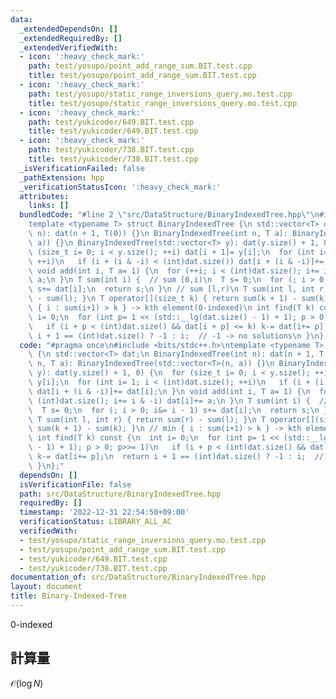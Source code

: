 ```yaml
---
data:
  _extendedDependsOn: []
  _extendedRequiredBy: []
  _extendedVerifiedWith:
  - icon: ':heavy_check_mark:'
    path: test/yosupo/point_add_range_sum.BIT.test.cpp
    title: test/yosupo/point_add_range_sum.BIT.test.cpp
  - icon: ':heavy_check_mark:'
    path: test/yosupo/static_range_inversions_query.mo.test.cpp
    title: test/yosupo/static_range_inversions_query.mo.test.cpp
  - icon: ':heavy_check_mark:'
    path: test/yukicoder/649.BIT.test.cpp
    title: test/yukicoder/649.BIT.test.cpp
  - icon: ':heavy_check_mark:'
    path: test/yukicoder/738.BIT.test.cpp
    title: test/yukicoder/738.BIT.test.cpp
  _isVerificationFailed: false
  _pathExtension: hpp
  _verificationStatusIcon: ':heavy_check_mark:'
  attributes:
    links: []
  bundledCode: "#line 2 \"src/DataStructure/BinaryIndexedTree.hpp\"\n#include <bits/stdc++.h>\n\
    template <typename T> struct BinaryIndexedTree {\n std::vector<T> dat;\n BinaryIndexedTree(int\
    \ n): dat(n + 1, T(0)) {}\n BinaryIndexedTree(int n, T a): BinaryIndexedTree(std::vector<T>(n,\
    \ a)) {}\n BinaryIndexedTree(std::vector<T> y): dat(y.size() + 1, 0) {\n  for\
    \ (size_t i= 0; i < y.size(); ++i) dat[i + 1]= y[i];\n  for (int i= 1; i < (int)dat.size();\
    \ ++i)\n   if (i + (i & -i) < (int)dat.size()) dat[i + (i & -i)]+= dat[i];\n }\n\
    \ void add(int i, T a= 1) {\n  for (++i; i < (int)dat.size(); i+= i & -i) dat[i]+=\
    \ a;\n }\n T sum(int i) {  // sum [0,i)\n  T s= 0;\n  for (; i > 0; i&= i - 1)\
    \ s+= dat[i];\n  return s;\n }\n // sum [l,r)\n T sum(int l, int r) { return sum(r)\
    \ - sum(l); }\n T operator[](size_t k) { return sum(k + 1) - sum(k); }\n // min\
    \ { i : sum(i+1) > k } -> kth element(0-indexed)\n int find(T k) const {\n  int\
    \ i= 0;\n  for (int p= 1 << (std::__lg(dat.size() - 1) + 1); p > 0; p>>= 1)\n\
    \   if (i + p < (int)dat.size() && dat[i + p] <= k) k-= dat[i+= p];\n  return\
    \ i + 1 == (int)dat.size() ? -1 : i;  // -1 -> no solutions\n }\n};\n"
  code: "#pragma once\n#include <bits/stdc++.h>\ntemplate <typename T> struct BinaryIndexedTree\
    \ {\n std::vector<T> dat;\n BinaryIndexedTree(int n): dat(n + 1, T(0)) {}\n BinaryIndexedTree(int\
    \ n, T a): BinaryIndexedTree(std::vector<T>(n, a)) {}\n BinaryIndexedTree(std::vector<T>\
    \ y): dat(y.size() + 1, 0) {\n  for (size_t i= 0; i < y.size(); ++i) dat[i + 1]=\
    \ y[i];\n  for (int i= 1; i < (int)dat.size(); ++i)\n   if (i + (i & -i) < (int)dat.size())\
    \ dat[i + (i & -i)]+= dat[i];\n }\n void add(int i, T a= 1) {\n  for (++i; i <\
    \ (int)dat.size(); i+= i & -i) dat[i]+= a;\n }\n T sum(int i) {  // sum [0,i)\n\
    \  T s= 0;\n  for (; i > 0; i&= i - 1) s+= dat[i];\n  return s;\n }\n // sum [l,r)\n\
    \ T sum(int l, int r) { return sum(r) - sum(l); }\n T operator[](size_t k) { return\
    \ sum(k + 1) - sum(k); }\n // min { i : sum(i+1) > k } -> kth element(0-indexed)\n\
    \ int find(T k) const {\n  int i= 0;\n  for (int p= 1 << (std::__lg(dat.size()\
    \ - 1) + 1); p > 0; p>>= 1)\n   if (i + p < (int)dat.size() && dat[i + p] <= k)\
    \ k-= dat[i+= p];\n  return i + 1 == (int)dat.size() ? -1 : i;  // -1 -> no solutions\n\
    \ }\n};"
  dependsOn: []
  isVerificationFile: false
  path: src/DataStructure/BinaryIndexedTree.hpp
  requiredBy: []
  timestamp: '2022-12-31 22:54:50+09:00'
  verificationStatus: LIBRARY_ALL_AC
  verifiedWith:
  - test/yosupo/static_range_inversions_query.mo.test.cpp
  - test/yosupo/point_add_range_sum.BIT.test.cpp
  - test/yukicoder/649.BIT.test.cpp
  - test/yukicoder/738.BIT.test.cpp
documentation_of: src/DataStructure/BinaryIndexedTree.hpp
layout: document
title: Binary-Indexed-Tree
---
```

0-indexed
## 計算量
$\mathcal{O}(\log N)$
